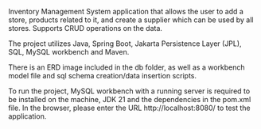 Inventory Management System application that allows the user to add a store, products related to it, and create a supplier which can be used by all stores. Supports CRUD operations on the data.

The project utilizes Java, Spring Boot, Jakarta Persistence Layer (JPL), SQL, MySQL workbench and Maven.

There is an ERD image included in the db folder, as well as a workbench model file and sql schema creation/data insertion scripts.

To run the project, MySQL workbench with a running server is required to be installed on the machine, JDK 21 and the dependencies in the pom.xml file. In the browser, please enter the URL http://localhost:8080/ to test the application.
